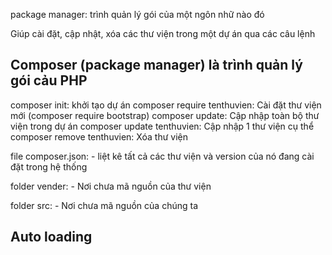 package manager: trình quản lý gói của một ngôn nhữ nào đó

Giúp cài đặt, cập nhật, xóa các thư viện trong một dự án qua các câu lệnh

## Composer (package manager) là trình quản lý gói cảu PHP

composer init: khởi tạo dự án
composer require tenthuvien: Cài đặt thư viện mới (composer require bootstrap)
composer update: Cập nhập toàn bộ thư viện trong dự án
composer update tenthuvien: Cập nhập 1 thư viện cụ thể
composer remove tenthuvien: Xóa thư viện

file composer.json:
    - liệt kê tất cả các thư viện và version của nó đang cài đặt trong hệ thống

folder vender:
    - Nơi chưa mã nguồn của thư viện

folder src:
    - Nơi chưa mã nguồn của chúng ta


## Auto loading
